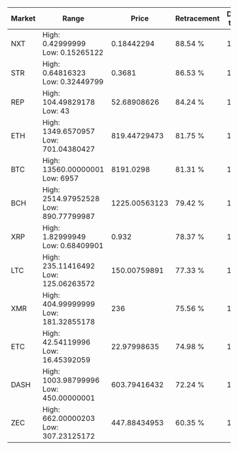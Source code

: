 | Market | Range | Price| Retracement | Doubles to 50% |
| --- | --- | --- | --- | --- |
| NXT | High: 0.42999999<br />Low: 0.15265122 | 0.18442294 | 88.54 % | 1.58 |
| STR | High: 0.64816323<br />Low: 0.32449799 | 0.3681 | 86.53 % | 1.32 |
| REP | High: 104.49829178<br />Low: 43 | 52.68908626 | 84.24 % | 1.40 |
| ETH | High: 1349.6570957<br />Low: 701.04380427 | 819.44729473 | 81.75 % | 1.25 |
| BTC | High: 13560.00000001<br />Low: 6957 | 8191.0298 | 81.31 % | 1.25 |
| BCH | High: 2514.97952528<br />Low: 890.77799987 | 1225.00563123 | 79.42 % | 1.39 |
| XRP | High: 1.82999949<br />Low: 0.68409901 | 0.932 | 78.37 % | 1.35 |
| LTC | High: 235.11416492<br />Low: 125.06263572 | 150.00759891 | 77.33 % | 1.20 |
| XMR | High: 404.99999999<br />Low: 181.32855178 | 236 | 75.56 % | 1.24 |
| ETC | High: 42.54119996<br />Low: 16.45392059 | 22.97998635 | 74.98 % | 1.28 |
| DASH | High: 1003.98799996<br />Low: 450.00000001 | 603.79416432 | 72.24 % | 1.20 |
| ZEC | High: 662.00000203<br />Low: 307.23125172 | 447.88434953 | 60.35 % | 1.08 |
